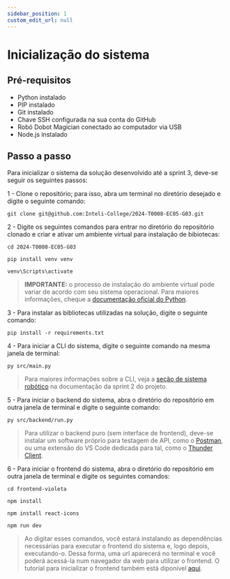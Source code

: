 ```yaml
---
sidebar_position: 1
custom_edit_url: null
---
```


# Inicialização do sistema

## Pré-requisitos

- Python instalado
- PIP instalado
- Git instalado
- Chave SSH configurada na sua conta do GitHub
- Robô Dobot Magician conectado ao computador via USB
- Node.js instalado

## Passo a passo

Para inicializar o sistema da solução desenvolvido até a sprint 3, deve-se seguir os seguintes passos:

1 - Clone o repositório; para isso, abra um terminal no diretório desejado e digite o seguinte comando:

```git clone git@github.com:Inteli-College/2024-T0008-EC05-G03.git```

2 - Digite os seguintes comandos para entrar no diretório do repositório clonado e criar e ativar um ambiente virtual para instalação de bibiotecas:

```cd 2024-T0008-EC05-G03```

```pip install venv venv```

```venv\Scripts\activate```

> **IMPORTANTE:** o processo de instalação do ambiente virtual pode variar de acordo com seu sistema operacional. Para maiores informações, cheque a [documentação oficial do Python](https://packaging.python.org/en/latest/guides/installing-using-pip-and-virtual-environments/).

3 - Para instalar as bibliotecas utilizadas na solução, digite o seguinte comando:

```pip install -r requirements.txt```

4 - Para iniciar a CLI do sistema, digite o seguinte comando na mesma janela de terminal:

```py src/main.py```

> Para maiores informações sobre a CLI, veja a [seção de sistema robótico](https://inteli-college.github.io/2024-T0008-EC05-G03/category/sistema-robótico) na documentação da sprint 2 do projeto.

5 - Para iniciar o backend do sistema, abra o diretório do repositório em outra janela de terminal e digite o seguinte comando:

```py src/backend/run.py```

> Para utilizar o backend puro (sem interface de frontend), deve-se instalar um software próprio para testagem de API, como o [Postman](https://www.postman.com/), ou uma extensão do VS Code dedicada para tal, como o [Thunder Client](https://www.thunderclient.com/).

6 - Para iniciar o frontend do sistema, abra o diretório do repositório em outra janela de terminal e digite os seguintes comandos:

```cd frontend-violeta```

``npm install``

``npm install react-icons``

``npm run dev``

> Ao digitar esses comandos, você estará instalando as dependências necessárias para executar o frontend do sistema e, logo depois, executando-o. Dessa forma, uma url aparecerá no terminal e você poderá acessá-la num navegador da web para utilizar o frontend.
> O tutorial para inicializar o frontend também está diponível [aqui](./frontend/inicializacao.md).